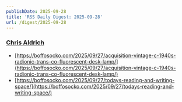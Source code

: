 ```yaml
---
publishDate: 2025-09-28
title: 'RSS Daily Digest: 2025-09-28'
url: /digest/2025-09-28
---
```


### [Chris Aldrich](https://boffosocko.com/)

  * [https://boffosocko.com/2025/09/27/acquisition-vintage-c-1940s-radionic-trans-co-fluorescent-desk-lamp/](https://boffosocko.com/2025/09/27/acquisition-vintage-c-1940s-radionic-trans-co-fluorescent-desk-lamp/)
  * [https://boffosocko.com/2025/09/27/todays-reading-and-writing-space/](https://boffosocko.com/2025/09/27/todays-reading-and-writing-space/)
  
